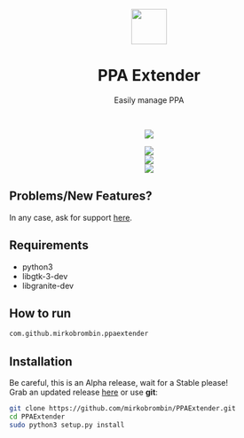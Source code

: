 <div align="center">
  <p align="center">
    <img src="https://github.com/mirkobrombin/PPAExtender/blob/master/data/com.github.mirkobrombin.ppaextender.svg" width="64">
  </p>
  <h1 align="center">PPA Extender</h1>
  <p align="center">Easily manage PPA</p>
</div>

<br/>

<p align="center">
   <a href="https://github.com/mirkobrombin/PPAExtender/blob/master/LICENSE">
    <img src="https://img.shields.io/badge/License-GPL--3.0-blue.svg">
   </a>
</p>

<p align="center">
    <img  src="https://github.com/mirkobrombin/PPAExtender/blob/master/screenshot.png"> <br>
    <img  src="https://github.com/mirkobrombin/PPAExtender/blob/master/screenshot-2.png"> <br>
    <img  src="https://github.com/mirkobrombin/PPAExtender/blob/master/screenshot-3.png"> 
</p>


## Problems/New Features?
In any case, ask for support [here](https://github.com/mirkobrombin/PPAExtender/issues).

## Requirements
- python3
- libgtk-3-dev
- libgranite-dev 

## How to run
```bash
com.github.mirkobrombin.ppaextender
```

## Installation
Be careful, this is an Alpha release, wait for a Stable please!  
Grab an updated release [here](https://github.com/mirkobrombin/PPAExtender/archive/master.zip) or use **git**:

```bash
git clone https://github.com/mirkobrombin/PPAExtender.git
cd PPAExtender
sudo python3 setup.py install
```


